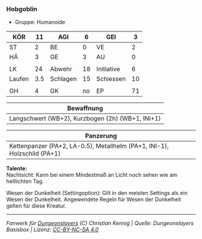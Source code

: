 ### Hobgoblin  
- Gruppe: Humanoide  

| KÖR | 11 | AGI | 6 | GEI | 3 |
| --- | --- | --- | --- | --- | --- |
| ST | 2 | BE | 0 | VE | 2 |
| HÄ | 3 | GE | 3 | AU | 0 |
|  |  |  |  |  |  |
| LK | 24 | Abwehr | 18 | Initiative | 6 |
| Laufen | 3.5 | Schlagen | 15 | Schiessen | 10 |
|  |  |  |  |  |  |
| GH | 4 | GK | no | EP | 71 |


| Bewaffnung |
| --- |
| Langschwert (WB+2), Kurzbogen (2h) (WB+1, INI+1) |


| Panzerung |
| --- |
| Kettenpanzer (PA+2, LA-0.5), Metallhelm (PA+1, INI-1), Holzschild (PA+1) |


**Talente:**  
Nachtsicht: Kann bei einem Mindestmaß an Licht noch sehen wie am helllichten Tag.

Wesen der Dunkelheit (Settingoption): Gilt in den meisten Settings als ein Wesen der Dunkelheit. Angewendete Regeln für Wesen der Dunkelheit gelten für diese Kreatur.





___
*Fanwerk für [Dungeonslayers](https://www.dungeonslayers.net/) (C) Christian Kennig | Quelle: Dungeonslayers Basisbox | Lizenz: [CC-BY-NC-SA 4.0](https://creativecommons.org/licenses/by-nc-sa/4.0/deed.de)*